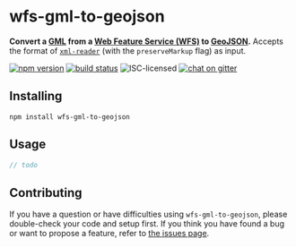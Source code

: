 # wfs-gml-to-geojson

**Convert a [GML](https://en.wikipedia.org/wiki/Geography_Markup_Language) from a [Web Feature Service (WFS)](http://docs.geoserver.org/latest/en/user/services/wfs/index.html) to [GeoJSON](http://geojson.org).** Accepts the format of [`xml-reader`](https://www.npmjs.com/package/xml-reader) (with the `preserveMarkup` flag) as input.

[![npm version](https://img.shields.io/npm/v/wfs-gml-to-geojson.svg)](https://www.npmjs.com/package/wfs-gml-to-geojson)
[![build status](https://img.shields.io/travis/derhuerst/wfs-gml-to-geojson.svg)](https://travis-ci.org/derhuerst/wfs-gml-to-geojson)
![ISC-licensed](https://img.shields.io/github/license/derhuerst/wfs-gml-to-geojson.svg)
[![chat on gitter](https://badges.gitter.im/derhuerst.svg)](https://gitter.im/derhuerst)


## Installing

```shell
npm install wfs-gml-to-geojson
```


## Usage

```js
// todo
```


## Contributing

If you have a question or have difficulties using `wfs-gml-to-geojson`, please double-check your code and setup first. If you think you have found a bug or want to propose a feature, refer to [the issues page](https://github.com/derhuerst/wfs-gml-to-geojson/issues).
